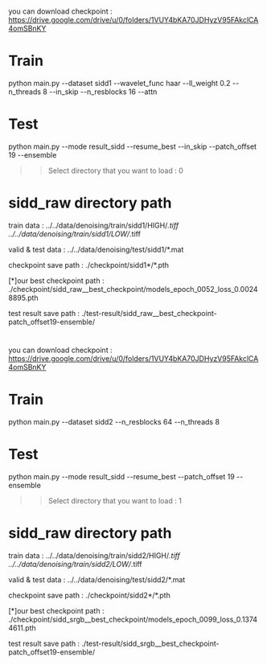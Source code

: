 # <Track1-rawRGB>
you can download checkpoint : https://drive.google.com/drive/u/0/folders/1VUY4bKA70JDHyzV95FAkclCA4omSBnKY

# Train 
python main.py --dataset sidd1 --wavelet_func haar --ll_weight 0.2 --n_threads 8 --in_skip --n_resblocks 16 --attn

# Test
python main.py --mode result_sidd --resume_best --in_skip --patch_offset 19 --ensemble
>>Select directory that you want to load : 0

# sidd_raw directory path
train data : 
../../data/denoising/train/sidd1/HIGH/*.tiff
../../data/denoising/train/sidd1/LOW/*.tiff

valid & test data : 
../../data/denoising/test/sidd1/*.mat

checkpoint save path : 
./checkpoint/sidd1*/*.pth

[*]our best checkpoint path : 
./checkpoint/sidd_raw__best_checkpoint/models_epoch_0052_loss_0.00248895.pth

test result save path : 
./test-result/sidd_raw__best_checkpoint-patch_offset19-ensemble/


# <Track2-sRGB>
you can download checkpoint : https://drive.google.com/drive/u/0/folders/1VUY4bKA70JDHyzV95FAkclCA4omSBnKY

# Train 
python main.py --dataset sidd2 --n_resblocks 64 --n_threads 8

# Test
python main.py --mode result_sidd --resume_best --patch_offset 19 --ensemble
>>Select directory that you want to load : 1

# sidd_raw directory path
train data : 
../../data/denoising/train/sidd2/HIGH/*.tiff
../../data/denoising/train/sidd2/LOW/*.tiff

valid & test data : 
../../data/denoising/test/sidd2/*.mat

checkpoint save path : 
./checkpoint/sidd2*/*.pth

[*]our best checkpoint path : 
./checkpoint/sidd_srgb__best_checkpoint/models_epoch_0099_loss_0.13744611.pth

test result save path : 
./test-result/sidd_srgb__best_checkpoint-patch_offset19-ensemble/